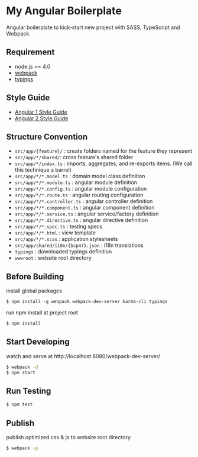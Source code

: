 # My Angular Boilerplate

Angular boilerplate to kick-start new project with SASS, TypeScript and Webpack

## Requirement

- node.js >= 4.0
- [webpack](https://webpack.github.io)
- [typings](https://github.com/typings/typings)

## Style Guide

- [Angular 1 Style Guide](https://github.com/johnpapa/angular-styleguide/blob/master/a1/README.md)
- [Angular 2 Style Guide](https://angular.io/docs/ts/latest/guide/style-guide.html)

## Structure Convention

- `src/app/{feature}/` : create folders named for the feature they represent
- `src/app/*/shared/`: cross feature's shared folder
- `src/app/*/index.ts` : imports, aggregates, and re-exports items. (We call this technique a barrel)
- `src/app/*/*.model.ts` : domain model class definition
- `src/app/*/*.module.ts` : angular module definition
- `src/app/*/*.config.ts` : angular module configuration
- `src/app/*/*.route.ts` : angular routing configuration
- `src/app/*/*.controller.ts` : angular controller definition
- `src/app/*/*.component.ts` : angular component definition
- `src/app/*/*.service.ts` : angular service/factory definition
- `src/app/*/*.directive.ts` : angular directive definition
- `src/app/*/*.spec.ts` : testing specs
- `src/app/*/*.html` : view template
- `src/app/*/*.scss` : application stylesheets
- `src/app/shared/i18n/{bcp47}.json` : i18n translations
- `typings` : downloaded typings definition
- `wwwroot` : website root directory

## Before Building

install global packages

```
$ npm install -g webpack webpack-dev-server karma-cli typings
```

run npm install at project root

```sh
$ npm install
```

## Start Developing

watch and serve at http://localhost:8080/webpack-dev-server/

```sh
$ webpack -d
$ npm start
```

## Run Testing

```sh
$ npm test
```

## Publish

publish optimized css & js to website root directory

```sh
$ webpack -p
```
